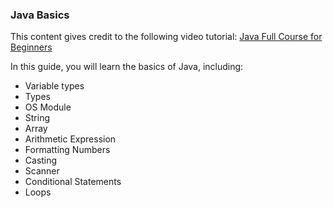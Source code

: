 ### Java Basics

This content gives credit to the following video tutorial:
[Java Full Course for Beginners](https://www.youtube.com/watch?v=eIrMbAQSU34&list=WL&index=1&t=3s)

In this guide, you will learn the basics of Java, including:

- Variable types
- Types
- OS Module
- String
- Array
- Arithmetic Expression
- Formatting Numbers
- Casting
- Scanner
- Conditional Statements
- Loops
